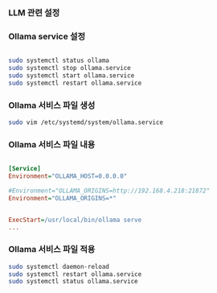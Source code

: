 ### LLM 관련 설정

### Ollama service 설정

```bash

sudo systemctl status ollama
sudo systemctl stop ollama.service
sudo systemctl start ollama.service
sudo systemctl restart ollama.service
```

### Ollama 서비스 파일 생성

```bash
sudo vim /etc/systemd/system/ollama.service

```
### Ollama 서비스 파일 내용

```ini

[Service]
Environment="OLLAMA_HOST=0.0.0.0"

#Environment="OLLAMA_ORIGINS=http://192.168.4.218:21872"
Environment="OLLAMA_ORIGINS=*"


ExecStart=/usr/local/bin/ollama serve
...
```
### Ollama 서비스 파일 적용

```bash
sudo systemctl daemon-reload
sudo systemctl restart ollama.service
sudo systemctl status ollama.service
```



